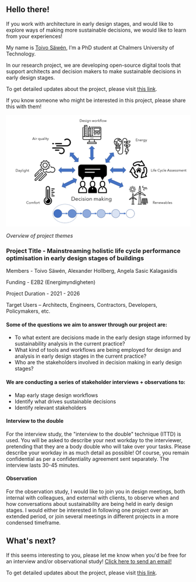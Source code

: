 [comment]: <> (Book an interview date here -)
[comment]: <> (<https://choodle.portal.chalmers.se/DigitalTools>)

## Hello there!  
If you work with architecture in early design stages, and would like to explore ways of making more sustainable decisions, we would like to learn from your experiences!  
 
My name is [Toivo Säwén](mailto:sawen@chalmers.se), I’m a PhD student at Chalmers University of Technology.

In our research project, we are developing open-source digital tools that support architects and decision makers to make sustainable decisions in early design stages.

To get detailed updates about the project, please visit [this link](project-updates.md).

If you know someone who might be interested in this project, please share this with them!  
 
![img](figures/header.png)

*Overview of project themes*

### Project Title - Mainstreaming holistic life cycle performance optimisation in early design stages of buildings
Members - Toivo Säwén, Alexander Hollberg, Angela Sasic Kalagasidis  

Funding - E2B2 (Energimyndigheten)

Project Duration - 2021 - 2026

Target Users – Architects, Engineers, Contractors, Developers, Policymakers, etc.

#### Some of the questions we aim to answer through our project are:
-	To what extent are decisions made in the early design stage informed by sustainability analysis in the current practice?
-	What kind of tools and workflows are being employed for design and analysis in early design stages in the current practice?
-	Who are the stakeholders involved in decision making in early design stages?
 
#### We are conducting a series of stakeholder interviews + observations to:
-	Map early stage design workflows
-	Identify what drives sustainable decisions
-	Identify relevant stakeholders
 
#### Interview to the double
For the interview study, the "interview to the double" technique (ITTD) is used. You will be asked to describe your next workday to the interviewer, pretending that they are a body double who will take over your tasks. Please describe your workday in as much detail as possible! Of course, you remain confidential as per a confidentiality agreement 
sent separately. The interview lasts 30-45 minutes.

#### Observation
For the observation study, I would like to join you in design meetings, both internal with colleagues, and external with clients, to observe when and how conversations about sustainability are being held in early design stages. I would either be interested in following one project over an extended period, or join several meetings in different projects in a more condensed timeframe.


## What's next?
If this seems interesting to you, please let me know when you'd be free for an interview and/or observational study!
[Click here to send an email!](mailto:sawen@chalmers.se)

[comment]: <> (### Interested in the nuts and bolts?)
[comment]: <> (The goal with the digital tool is to stay open-source, and to encourage target users to actively test them as well.)
[comment]: <> (Please take a look at the project homepage for an overview and links to publications <https://snjsomnath.github.io/PhDThesisRepo/>.)
[comment]: <> (As you will see, it is very much a Work-in-Progress, which makes it the perfect time to get inputs from stakeholders like yourself.)

To get detailed updates about the project, please visit [this link](project-updates.md).